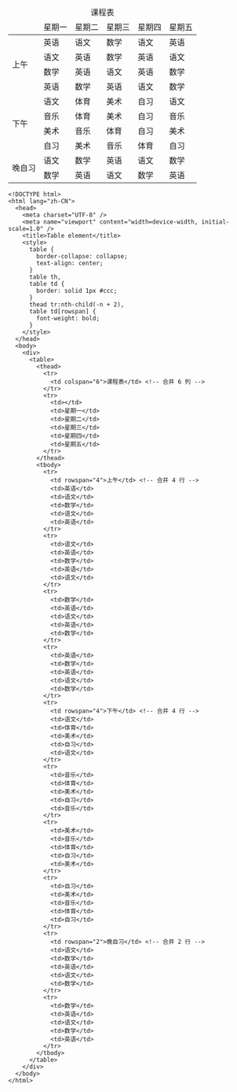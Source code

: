 <table>
  <thead>
    <tr style="text-align: center">
      <td colspan="6">课程表</td>
    </tr>
    <tr>
      <td></td>
      <td>星期一</td>
      <td>星期二</td>
      <td>星期三</td>
      <td>星期四</td>
      <td>星期五</td>
    </tr>
  </thead>
  <tbody>
    <tr>
      <td rowspan="4">上午</td>
      <td>英语</td>
      <td>语文</td>
      <td>数学</td>
      <td>语文</td>
      <td>英语</td>
    </tr>
    <tr>
      <td>语文</td>
      <td>英语</td>
      <td>数学</td>
      <td>英语</td>
      <td>语文</td>
    </tr>
    <tr>
      <td>数学</td>
      <td>英语</td>
      <td>语文</td>
      <td>英语</td>
      <td>数学</td>
    </tr>
    <tr>
      <td>英语</td>
      <td>数学</td>
      <td>英语</td>
      <td>语文</td>
      <td>数学</td>
    </tr>
    <tr>
      <td rowspan="4">下午</td>
      <td>语文</td>
      <td>体育</td>
      <td>美术</td>
      <td>自习</td>
      <td>语文</td>
    </tr>
    <tr>
      <td>音乐</td>
      <td>体育</td>
      <td>美术</td>
      <td>自习</td>
      <td>音乐</td>
    </tr>
    <tr>
      <td>美术</td>
      <td>音乐</td>
      <td>体育</td>
      <td>自习</td>
      <td>美术</td>
    </tr>
    <tr>
      <td>自习</td>
      <td>美术</td>
      <td>音乐</td>
      <td>体育</td>
      <td>自习</td>
    </tr>
    <tr>
      <td rowspan="2">晚自习</td>
      <td>语文</td>
      <td>数学</td>
      <td>英语</td>
      <td>语文</td>
      <td>数学</td>
    </tr>
    <tr>
      <td>数学</td>
      <td>英语</td>
      <td>语文</td>
      <td>数学</td>
      <td>英语</td>
    </tr>
  </tbody>
</table>

```html{27,40,69,98} [index.html]
<!DOCTYPE html>
<html lang="zh-CN">
  <head>
    <meta charset="UTF-8" />
    <meta name="viewport" content="width=device-width, initial-scale=1.0" />
    <title>Table element</title>
    <style>
      table {
        border-collapse: collapse;
        text-align: center;
      }
      table th,
      table td {
        border: solid 1px #ccc;
      }
      thead tr:nth-child(-n + 2),
      table td[rowspan] {
        font-weight: bold;
      }
    </style>
  </head>
  <body>
    <div>
      <table>
        <thead>
          <tr>
            <td colspan="6">课程表</td> <!-- 合并 6 列 -->
          </tr>
          <tr>
            <td></td>
            <td>星期一</td>
            <td>星期二</td>
            <td>星期三</td>
            <td>星期四</td>
            <td>星期五</td>
          </tr>
        </thead>
        <tbody>
          <tr>
            <td rowspan="4">上午</td> <!-- 合并 4 行 -->
            <td>英语</td>
            <td>语文</td>
            <td>数学</td>
            <td>语文</td>
            <td>英语</td>
          </tr>
          <tr>
            <td>语文</td>
            <td>英语</td>
            <td>数学</td>
            <td>英语</td>
            <td>语文</td>
          </tr>
          <tr>
            <td>数学</td>
            <td>英语</td>
            <td>语文</td>
            <td>英语</td>
            <td>数学</td>
          </tr>
          <tr>
            <td>英语</td>
            <td>数学</td>
            <td>英语</td>
            <td>语文</td>
            <td>数学</td>
          </tr>
          <tr>
            <td rowspan="4">下午</td> <!-- 合并 4 行 -->
            <td>语文</td>
            <td>体育</td>
            <td>美术</td>
            <td>自习</td>
            <td>语文</td>
          </tr>
          <tr>
            <td>音乐</td>
            <td>体育</td>
            <td>美术</td>
            <td>自习</td>
            <td>音乐</td>
          </tr>
          <tr>
            <td>美术</td>
            <td>音乐</td>
            <td>体育</td>
            <td>自习</td>
            <td>美术</td>
          </tr>
          <tr>
            <td>自习</td>
            <td>美术</td>
            <td>音乐</td>
            <td>体育</td>
            <td>自习</td>
          </tr>
          <tr>
            <td rowspan="2">晚自习</td> <!-- 合并 2 行 --> 
            <td>语文</td>
            <td>数学</td>
            <td>英语</td>
            <td>语文</td>
            <td>数学</td>
          </tr>
          <tr>
            <td>数学</td>
            <td>英语</td>
            <td>语文</td>
            <td>数学</td>
            <td>英语</td>
          </tr>
        </tbody>
      </table>
    </div>
  </body>
</html>
```
